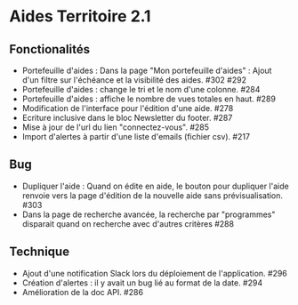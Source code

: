 # Aides Territoire 2.1

## Fonctionalités
- Portefeuille d'aides : Dans la page "Mon portefeuille d'aides" : Ajout d'un filtre
  sur l'échéance et la visibilité des aides. #302 #292
- Portefeuille d'aides : change le tri et le nom d'une colonne. #284
- Portefeuille d'aides : affiche le nombre de vues totales en haut. #289
- Modification de l'interface pour l'édition d'une aide. #278
- Ecriture inclusive dans le bloc Newsletter du footer. #287
- Mise à jour de l'url du lien "connectez-vous". #285
- Import d'alertes à partir d'une liste d'emails (fichier csv). #217


## Bug
- Dupliquer l'aide : Quand on édite en aide, le bouton pour dupliquer l'aide
  renvoie vers la page d'édition de la nouvelle aide sans
  prévisualisation. #303
- Dans la page de recherche avancée, la recherche par "programmes" disparait
  quand on recherche avec d'autres critères #288


## Technique
- Ajout d'une notification Slack lors du déploiement de l'application. #296
- Création d'alertes : il y avait un bug lié au format de la date. #294
- Amélioration de la doc API. #286